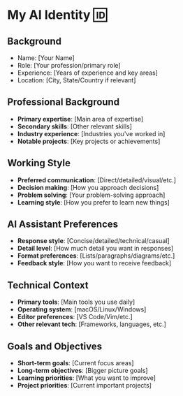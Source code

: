 # My AI Identity 🆔

## Background
- Name: [Your Name]
- Role: [Your profession/primary role]
- Experience: [Years of experience and key areas]
- Location: [City, State/Country if relevant]

## Professional Background
- **Primary expertise**: [Main area of expertise]
- **Secondary skills**: [Other relevant skills]
- **Industry experience**: [Industries you've worked in]
- **Notable projects**: [Key projects or achievements]

## Working Style
- **Preferred communication**: [Direct/detailed/visual/etc.]
- **Decision making**: [How you approach decisions]
- **Problem solving**: [Your problem-solving approach]
- **Learning style**: [How you prefer to learn new things]

## AI Assistant Preferences
- **Response style**: [Concise/detailed/technical/casual]
- **Detail level**: [How much detail you want in responses]
- **Format preferences**: [Lists/paragraphs/diagrams/etc.]
- **Feedback style**: [How you want to receive feedback]

## Technical Context
- **Primary tools**: [Main tools you use daily]
- **Operating system**: [macOS/Linux/Windows]
- **Editor preferences**: [VS Code/Vim/etc.]
- **Other relevant tech**: [Frameworks, languages, etc.]

## Goals and Objectives
- **Short-term goals**: [Current focus areas]
- **Long-term objectives**: [Bigger picture goals]
- **Learning priorities**: [What you want to improve]
- **Project priorities**: [Current important projects]